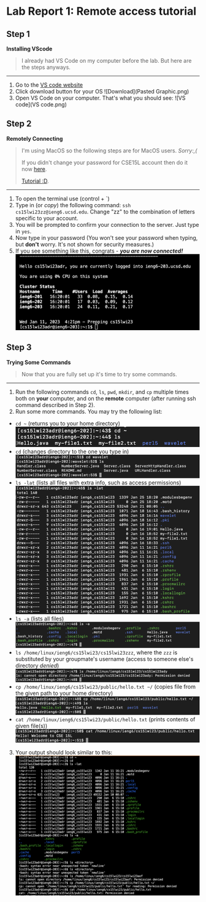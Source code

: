 # Lab Report 1: Remote access tutorial
## Step 1
**Installing VScode**
> I already had VS Code on my computer before the lab. But here are the steps anyways.


***
1. Go to the [VS code website](https://code.visualstudio.com/download)
2. Click download button for your OS 
![Download](Pasted Graphic.png)
3. Open VS Code on your computer.
That's what you should see:
![VS code](VS code.png)
## Step 2
**Remotely Connecting** 
> I'm using MacOS so the following steps are for MacOS users. *Sorry:,(*
> 
> If you didn't change your password for CSE15L account then do it now [here](https://sdacs.ucsd.edu/~icc/index.php).
> 
> [Tutorial :D](https://docs.google.com/document/d/1hs7CyQeh-MdUfM9uv99i8tqfneos6Y8bDU0uhn1wqho/edit).


***
1. To open the terminal use (control + `)
2. Type in (or *copy*) the following command: `ssh cs15lwi23zz@ieng6.ucsd.edu`. Change "zz" to the combination of letters specific to your account.
3. You will be prompted to confirm your connection to the server. Just type in `yes`.
4. Now type in your password (You won't see your password when typing, but **don't** worry. It's not shown for security measures.)
5. If you see something like this, congrats - ***you are now connected!***
![Login](login.png)
## Step 3
**Trying Some Commands**
> Now that you are fully set up it's time to try some commands.


***
1. Run the following commands `cd`, `ls`, `pwd`, `mkdir`, and `cp` multiple times 
both on **your** computer, and on the **remote** computer (after running ssh command described in Step 2). 
2. Run some more commands. You may try the following list:
- `cd ~` (returns you to your home directory)
![cd~](cd~.png)
- `cd` (changes directory to the one you type in)
![cd](cd.png)
- `ls -lat` (lists all files with extra info, such as access permissions)
![ls-lat](ls-lat.png)
- `ls -a` (lists all files)
![ls-a](ls-a.png)
- `ls /home/linux/ieng6/cs15lwi23/cs15lwi23zzz`, where the `zzz` is substituted by your groupmate's username (access to someone else's directory *denied*)
![ls denied](ls_denied.png)
- `cp /home/linux/ieng6/cs15lwi23/public/hello.txt ~/` (copies file from the given path to your home directory)
![cp](cp.png)
- `cat /home/linux/ieng6/cs15lwi23/public/hello.txt` (prints contents of given file(s))
![cat](cat.png)
3. Your output should look similar to this:
![Commands](commands.png)
